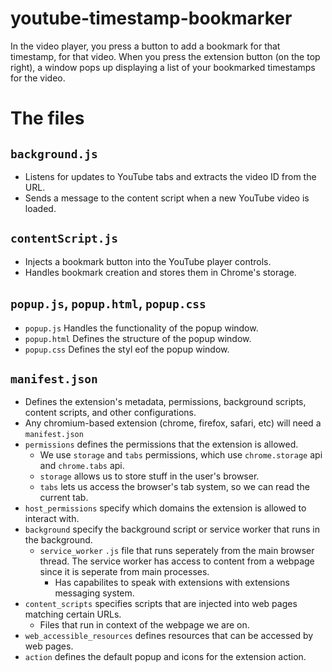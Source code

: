 # youtube-timestamp-bookmarker

In the video player, you press a button to add a bookmark for that timestamp, for that video.
When you press the extension button (on the top right), a window pops up displaying a list of your bookmarked timestamps for the video.

# The files

## `background.js`

- Listens for updates to YouTube tabs and extracts the video ID from the URL.
- Sends a message to the content script when a new YouTube video is loaded.

## `contentScript.js`

- Injects a bookmark button into the YouTube player controls.
- Handles bookmark creation and stores them in Chrome's storage.

## `popup.js`, `popup.html`, `popup.css`

- `popup.js` Handles the functionality of the popup window.
- `popup.html` Defines the structure of the popup window.
- `popup.css` Defines the styl eof the popup window.

## `manifest.json`

- Defines the extension's metadata, permissions, background scripts, content scripts, and other configurations.
- Any chromium-based extension (chrome, firefox, safari, etc) will need a `manifest.json`
- `permissions` defines the permissions that the extension is allowed.
    - We use `storage` and `tabs` permissions, which use `chrome.storage` api and `chrome.tabs` api.
    - `storage` allows us to store stuff in the user's browser.
    - `tabs` lets us access the browser's tab system, so we can read the current tab.
- `host_permissions` specify which domains the extension is allowed to interact with.
- `background` specify the background script or service worker that runs in the background.
    - `service_worker` `.js` file that runs seperately from the main browser thread. The service worker has access to content from a webpage since it is seperate from main processes. 
        - Has capabilites to speak with extensions with extensions messaging system.
- `content_scripts` specifies scripts that are injected into web pages matching certain URLs.
    - Files that run in context of the webpage we are on.
- `web_accessible_resources` defines resources that can be accessed by web pages.
- `action` defines the default popup and icons for the extension action.

